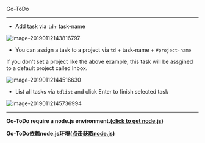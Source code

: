 Go-ToDo

---

* Add task via `td`+ task-name

![image-20190112143816797](/var/folders/3s/4y61wdwx5r1g64zmbr5lb9380000gn/T/abnerworks.Typora/image-20190112143816797.png)

* You can assign a task to a project via `td` + task-name + `#project-name` 

If you don't set a project like the above example, this task will be assgined to a default project called Inbox.

![image-20190112144516630](/var/folders/3s/4y61wdwx5r1g64zmbr5lb9380000gn/T/abnerworks.Typora/image-20190112144516630.png)

* List all tasks via `tdlist` and click Enter to finish selected task

![image-20190112145736994](/var/folders/3s/4y61wdwx5r1g64zmbr5lb9380000gn/T/abnerworks.Typora/image-20190112145736994.png)

---

**Go-ToDo require a node.js environment.([click to get node.js](https://nodejs.org/))**

**Go-ToDo依赖node.js环境([点击获取node.js](https://nodejs.org/))**